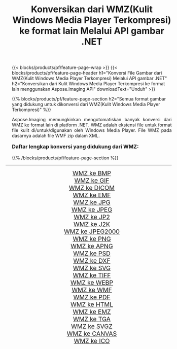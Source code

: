 ﻿---
title: Konversikan dari WMZ(Kulit Windows Media Player Terkompresi) ke format lain Melalui API gambar .NET 
weight: 3920
url: /id/net/conversion/from/wmz/ 
lang: id
langdirlevel: 2
locales: zh-hans,ja,it,ru,de,es,fr,nl,id,lt,pl,pt,vi,tr,ko,zh-hant,ar,hi,th,sv,cs,uk,he
description: Menggunakan Aspose.Imaging Anda dapat dengan mudah mengonversi dari WMZ(Kulit Windows Media Player Terkompresi) ke format lain
---

{{< blocks/products/pf/feature-page-wrap >}}
{{< blocks/products/pf/feature-page-header h1="Konversi File Gambar dari WMZ(Kulit Windows Media Player Terkompresi) Melalui API gambar .NET" h2="Konversikan dari Kulit Windows Media Player Terkompresi ke format lain menggunakan Aspose.Imaging API" downloadText="Unduh" >}}


{{% blocks/products/pf/feature-page-section  h2="Semua format gambar yang didukung untuk dikonversi dari WMZ(Kulit Windows Media Player Terkompresi)" %}}
<p align=justify>Aspose.Imaging memungkinkan mengotomatiskan banyak konversi dari WMZ ke format lain di platform .NET. WMZ adalah ekstensi file untuk format file kulit di/untuk/digunakan oleh Windows Media Player. File WMZ pada dasarnya adalah file WMF zip dalam XML.</p>
<h3 style="margin-top:16px;">
Daftar lengkap konversi yang didukung dari WMZ:
</h3>
{{% /blocks/products/pf/feature-page-section %}}
<div class="container-fluid productfamilypage bg-gray">
    <div class="convertypes bg-gray agp-content section">
        <div class="container">
		<hr style="margin-left:-20px;"/>
		<div class="row other-converters" style="gap: 10px;font-size: 19px;text-align:center;">
		    <div class='col-md-3 other-converter remove-lp remove-rp'><a href="/imaging/id/net/conversion/wmz-to-bmp/" style="padding:15px;">WMZ ke BMP</a></div><div class='col-md-3 other-converter remove-lp remove-rp'><a href="/imaging/id/net/conversion/wmz-to-gif/" style="padding:15px;">WMZ ke GIF</a></div><div class='col-md-3 other-converter remove-lp remove-rp'><a href="/imaging/id/net/conversion/wmz-to-dicom/" style="padding:15px;">WMZ ke DICOM</a></div><div class='col-md-3 other-converter remove-lp remove-rp'><a href="/imaging/id/net/conversion/wmz-to-emf/" style="padding:15px;">WMZ ke EMF</a></div><div class='col-md-3 other-converter remove-lp remove-rp'><a href="/imaging/id/net/conversion/wmz-to-jpg/" style="padding:15px;">WMZ ke JPG</a></div><div class='col-md-3 other-converter remove-lp remove-rp'><a href="/imaging/id/net/conversion/wmz-to-jpeg/" style="padding:15px;">WMZ ke JPEG</a></div><div class='col-md-3 other-converter remove-lp remove-rp'><a href="/imaging/id/net/conversion/wmz-to-jp2/" style="padding:15px;">WMZ ke JP2</a></div><div class='col-md-3 other-converter remove-lp remove-rp'><a href="/imaging/id/net/conversion/wmz-to-j2k/" style="padding:15px;">WMZ ke J2K</a></div><div class='col-md-3 other-converter remove-lp remove-rp'><a href="/imaging/id/net/conversion/wmz-to-jpeg2000/" style="padding:15px;">WMZ ke JPEG2000</a></div><div class='col-md-3 other-converter remove-lp remove-rp'><a href="/imaging/id/net/conversion/wmz-to-png/" style="padding:15px;">WMZ ke PNG</a></div><div class='col-md-3 other-converter remove-lp remove-rp'><a href="/imaging/id/net/conversion/wmz-to-apng/" style="padding:15px;">WMZ ke APNG</a></div><div class='col-md-3 other-converter remove-lp remove-rp'><a href="/imaging/id/net/conversion/wmz-to-psd/" style="padding:15px;">WMZ ke PSD</a></div><div class='col-md-3 other-converter remove-lp remove-rp'><a href="/imaging/id/net/conversion/wmz-to-dxf/" style="padding:15px;">WMZ ke DXF</a></div><div class='col-md-3 other-converter remove-lp remove-rp'><a href="/imaging/id/net/conversion/wmz-to-svg/" style="padding:15px;">WMZ ke SVG</a></div><div class='col-md-3 other-converter remove-lp remove-rp'><a href="/imaging/id/net/conversion/wmz-to-tiff/" style="padding:15px;">WMZ ke TIFF</a></div><div class='col-md-3 other-converter remove-lp remove-rp'><a href="/imaging/id/net/conversion/wmz-to-webp/" style="padding:15px;">WMZ ke WEBP</a></div><div class='col-md-3 other-converter remove-lp remove-rp'><a href="/imaging/id/net/conversion/wmz-to-wmf/" style="padding:15px;">WMZ ke WMF</a></div><div class='col-md-3 other-converter remove-lp remove-rp'><a href="/imaging/id/net/conversion/wmz-to-pdf/" style="padding:15px;">WMZ ke PDF</a></div><div class='col-md-3 other-converter remove-lp remove-rp'><a href="/imaging/id/net/conversion/wmz-to-html/" style="padding:15px;">WMZ ke HTML</a></div><div class='col-md-3 other-converter remove-lp remove-rp'><a href="/imaging/id/net/conversion/wmz-to-emz/" style="padding:15px;">WMZ ke EMZ</a></div><div class='col-md-3 other-converter remove-lp remove-rp'><a href="/imaging/id/net/conversion/wmz-to-tga/" style="padding:15px;">WMZ ke TGA</a></div><div class='col-md-3 other-converter remove-lp remove-rp'><a href="/imaging/id/net/conversion/wmz-to-svgz/" style="padding:15px;">WMZ ke SVGZ</a></div><div class='col-md-3 other-converter remove-lp remove-rp'><a href="/imaging/id/net/conversion/wmz-to-canvas/" style="padding:15px;">WMZ ke CANVAS</a></div><div class='col-md-3 other-converter remove-lp remove-rp'><a href="/imaging/id/net/conversion/wmz-to-ico/" style="padding:15px;">WMZ ke ICO</a></div>
                </div>
        </div>
    </div>
</div>
<br/>

